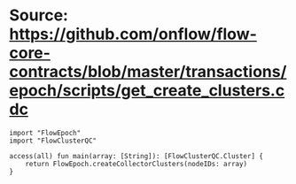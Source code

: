 # Source: https://github.com/onflow/flow-core-contracts/blob/master/transactions/epoch/scripts/get_create_clusters.cdc

```
import "FlowEpoch"
import "FlowClusterQC"

access(all) fun main(array: [String]): [FlowClusterQC.Cluster] {
    return FlowEpoch.createCollectorClusters(nodeIDs: array)
}

```